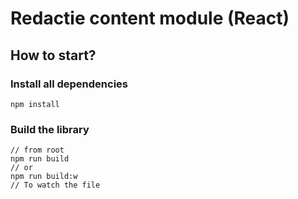 # Redactie content module (React)

## How to start?

### Install all dependencies

```
npm install
```

### Build the library

```
// from root
npm run build
// or
npm run build:w
// To watch the file
```
